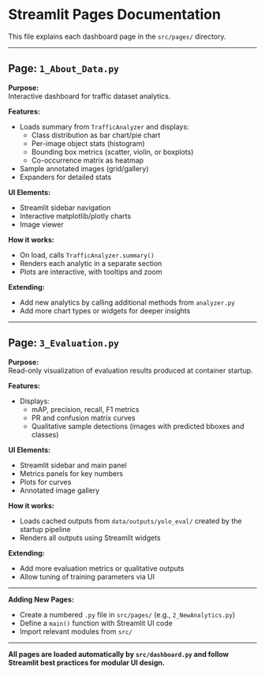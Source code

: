 # Streamlit Pages Documentation

This file explains each dashboard page in the `src/pages/` directory.

---

## Page: `1_About_Data.py`

**Purpose:**  
Interactive dashboard for traffic dataset analytics.

**Features:**
- Loads summary from `TrafficAnalyzer` and displays:
  - Class distribution as bar chart/pie chart
  - Per-image object stats (histogram)
  - Bounding box metrics (scatter, violin, or boxplots)
  - Co-occurrence matrix as heatmap
- Sample annotated images (grid/gallery)
- Expanders for detailed stats

**UI Elements:**
- Streamlit sidebar navigation
- Interactive matplotlib/plotly charts
- Image viewer

**How it works:**
- On load, calls `TrafficAnalyzer.summary()`
- Renders each analytic in a separate section
- Plots are interactive, with tooltips and zoom

**Extending:**
- Add new analytics by calling additional methods from `analyzer.py`
- Add more chart types or widgets for deeper insights

---

## Page: `3_Evaluation.py`

**Purpose:**  
Read-only visualization of evaluation results produced at container startup.

**Features:**
- Displays:
  - mAP, precision, recall, F1 metrics
  - PR and confusion matrix curves
  - Qualitative sample detections (images with predicted bboxes and classes)

**UI Elements:**
- Streamlit sidebar and main panel
- Metrics panels for key numbers
- Plots for curves
- Annotated image gallery

**How it works:**
- Loads cached outputs from `data/outputs/yolo_eval/` created by the startup pipeline
- Renders all outputs using Streamlit widgets

**Extending:**
- Add more evaluation metrics or qualitative outputs
- Allow tuning of training parameters via UI

---

**Adding New Pages:**
- Create a numbered `.py` file in `src/pages/` (e.g., `2_NewAnalytics.py`)
- Define a `main()` function with Streamlit UI code
- Import relevant modules from `src/`

---

**All pages are loaded automatically by `src/dashboard.py` and follow Streamlit best practices for modular UI design.**

